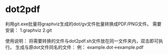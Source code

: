 # dot2pdf
利用git.exe批量将graphviz生成的dot/gv文件批量转换成PDF/PNG文件。
需要安装：
1.graphviz
2.git

使用说明：
将需要转换的文件与dot2pdf.sh文件放在同一文件夹内，双击即可执行。
生成与原dot文件同名的文件：
例：
example.dot->example.pdf

